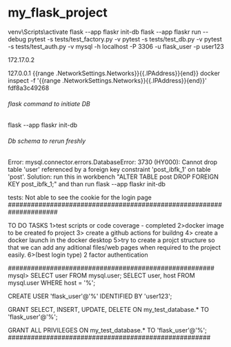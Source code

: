 # my_flask_project


venv\Scripts\activate
flask --app flaskr init-db
flask --app flaskr run --debug
pytest -s tests/test_factory.py -v
pytest -s tests/test_db.py -v
pytest -s tests/test_auth.py -v
mysql -h localhost -P 3306 -u flask_user -p user123


172.17.0.2

127.0.0.1
{{range .NetworkSettings.Networks}}{{.IPAddress}}{end}}
docker inspect -f '{{range .NetworkSettings.Networks}}{{.IPAddress}}{end}}' fdf8a3c49268

###### flask command to initiate DB
flask --app flaskr init-db

###### Db schema to rerun freshly
Error: mysql.connector.errors.DatabaseError: 3730 (HY000): Cannot drop table 'user' referenced by a foreign key constraint 'post_ibfk_1' on table 'post'.
Solution: run this in workbench "ALTER TABLE post DROP FOREIGN KEY post_ibfk_1;" and than run flask --app flaskr init-db

tests:
Not able to see the cookie for the login page 
#####################################################################

TO DO TASKS
1>test scripts or code coverage - completed
2>docker image to be created fo project
3> create a github actions for buildng
4> create a docker launch in the docker desktop
5>try to create a projct structure so that we can add any aditional files/web pages  when required to the project easily.
6>(best login type) 2 factor authentication

######################################################
mysql> SELECT user FROM mysql.user;
SELECT user, host FROM mysql.user WHERE host = '%';

CREATE USER 'flask_user'@'%' IDENTIFIED BY 'user123';

GRANT SELECT, INSERT, UPDATE, DELETE ON my_test_database.* TO 'flask_user'@'%';

GRANT ALL PRIVILEGES ON my_test_database.* TO 'flask_user'@'%';
#####################################################



